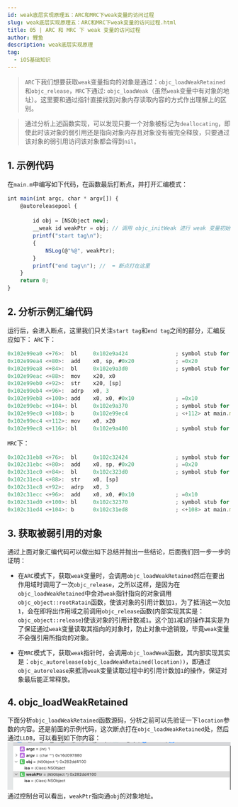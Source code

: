 ```yaml
---
id: weak底层实现原理五：ARC和MRC下weak变量的访问过程
slug: weak底层实现原理五：ARC和MRC下weak变量的访问过程.html
title: 05 | ARC 和 MRC 下 weak 变量的访问过程
author: 鲤鱼
description: weak底层实现原理
tag:
  - iOS基础知识
---
```



> `ARC`下我们想要获取`weak`变量指向的对象是通过：`objc_loadWeakRetained`和`objc_release`，`MRC`下通过: `objc_loadWeak`（虽然`weak`变量中有对象的地址）。这里要和通过指针直接找到对象内存读取内容的方式作出理解上的区别。
> ​

> 通过分析上述函数实现，可以发现只要一个对象被标记为`deallocating`，即使此时该对象的弱引用还是指向对象内存且对象没有被完全释放，只要通过该对象的弱引用访问该对象都会得到`nil`。

## 1. 示例代码
在`main.m`中编写如下代码，在函数最后打断点，并打开汇编模式：
```jsx
int main(int argc, char * argv[]) {
    @autoreleasepool {
     
        id obj = [NSObject new];
        __weak id weakPtr = obj; // 调用 objc_initWeak 进行 weak 变量初始化
        printf("start tag\n");
        {
            NSLog(@"%@", weakPtr);
        }
        printf("end tag\n"); //  ⬅️ 断点打在这里
    }
    return 0;
}
```
## 2. 分析示例汇编代码
运行后，会进入断点，这里我们只关注`start tag`和`end tag`之间的部分，汇编反应如下：
`ARC`下：
```jsx
0x102e99ea0 <+76>:  bl     0x102e9a424               ; symbol stub for: printf
0x102e99ea4 <+80>:  add    x0, sp, #0x20             ; =0x20 
0x102e99ea8 <+84>:  bl     0x102e9a3d0               ; symbol stub for: objc_loadWeakRetained
0x102e99eac <+88>:  mov    x20, x0
0x102e99eb0 <+92>:  str    x20, [sp]
0x102e99eb4 <+96>:  adrp   x0, 3
0x102e99eb8 <+100>: add    x0, x0, #0x10             ; =0x10 
0x102e99ebc <+104>: bl     0x102e9a370               ; symbol stub for: NSLog
0x102e99ec0 <+108>: b      0x102e99ec4               ; <+112> at main.m:17:13
0x102e99ec4 <+112>: mov    x0, x20
0x102e99ec8 <+116>: bl     0x102e9a400               ; symbol stub for: objc_release
```
`MRC`下：
```jsx
0x102c31eb8 <+76>:  bl     0x102c32424               ; symbol stub for: printf
0x102c31ebc <+80>:  add    x0, sp, #0x20             ; =0x20 
0x102c31ec0 <+84>:  bl     0x102c323d0               ; symbol stub for: objc_loadWeak
0x102c31ec4 <+88>:  str    x0, [sp]
0x102c31ec8 <+92>:  adrp   x0, 3
0x102c31ecc <+96>:  add    x0, x0, #0x10             ; =0x10 
0x102c31ed0 <+100>: bl     0x102c32370               ; symbol stub for: NSLog
0x102c31ed4 <+104>: b      0x102c31ed8               ; <+108> at main.m:19:9
```
## 3. 获取被弱引用的对象
通过上面对象汇编代码可以做出如下总结并抛出一些结论，后面我们回一步一步的证明：

- 在`ARC`模式下，获取`weak`变量时，会调用`objc_loadWeakRetained`然后在要出作用域时调用了一次`objc_release`，之所以这样，是因为在`objc_loadWeakRetained`中会对`weak`指针指向的对象调用`objc_object::rootRatain`函数，使该对象的引用计数加`1`，为了抵消这一次加 `1`，会在即将出作用域之前调用`objc_release`函数(内部实现其实是：`objc_object::release`)使该对象的引用计数减`1`。这个加`1`减`1`的操作其实是为了保证通过`weak`变量读取其指向的对象时，防止对象中途销毁，毕竟`weak`变量不会强引用所指向的对象。


- 在`MRC`模式下，获取`weak`指针时，会调用`objc_loadWeak`函数，其内部实现其实是：`objc_autorelease(objc_loadWeakRetained(location))`，即通过`objc_autorelease`来抵消`weak`变量读取过程中的引用计数加`1`的操作，保证对象最后能正常释放。
## 4. objc_loadWeakRetained
下面分析`objc_loadWeakRetained`函数源码，分析之前可以先验证一下`location`参数的内容。还是前面的示例代码，这次断点打在`objc_loadWeakRetained`处，然后通过`LLDB`，可以看到如下你内容：
![weak_01](./../../assets/iOSBase/weak_01.png)
通过控制台可以看出，`weakPtr`指向通`obj`的对象地址。
​

​

